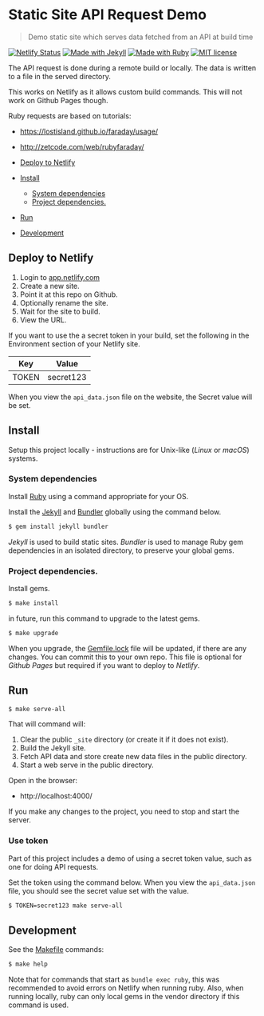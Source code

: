 # Static Site API Request Demo
> Demo static site which serves data fetched from an API at build time

[![Netlify Status](https://api.netlify.com/api/v1/badges/399e649a-072b-4747-9dc2-c9e5cf0e071e/deploy-status)](https://app.netlify.com/sites/static-site-api-request-demo/deploys)
[![Made with Jekyll](https://img.shields.io/badge/Made%20with-Jekyll-blue.svg)](https://jekyllrb.com)
[![Made with Ruby](https://img.shields.io/badge/Made%20with-Ruby-blue.svg)](https://www.ruby-lang.org)
[![MIT license](https://img.shields.io/badge/License-MIT-blue.svg)](https://github.com/MichaelCurrin/static-site-api-request-demo/blob/master/LICENSE)

The API request is done during a remote build or locally. The data is written to a file in the served directory.

This works on Netlify as it allows custom build commands. This will not work on Github Pages though.

Ruby requests are based on tutorials:
- https://lostisland.github.io/faraday/usage/
- http://zetcode.com/web/rubyfaraday/

- [Deploy to Netlify](#deploy-to-netlify)
- [Install](#install)
    - [System dependencies](#system-dependencies)
    - [Project dependencies.](#project-dependencies)
- [Run](#run)
- [Development](#development)


## Deploy to Netlify

1. Login to [app.netlify.com](https://app.netlify.com)
1. Create a new site.
1. Point it at this repo on Github.
1. Optionally rename the site.
1. Wait for the site to build.
1. View the URL.

If you want to use the a secret token in your build, set the following in the Environment section of your Netlify site.

| Key   | Value     |
| ----- | --------- |
| TOKEN | secret123 |

When you view the `api_data.json` file on the website, the Secret value will be set.

## Install

Setup this project locally - instructions are for Unix-like (_Linux_ or _macOS_) systems.

### System dependencies

Install [Ruby](https://www.ruby-lang.org/en/documentation/installation/#package-management-systems) using a command appropriate for your OS.

Install the [Jekyll](https://jekyllrb.com/) and [Bundler](https://bundler.io/) globally using the command below.

```bash
$ gem install jekyll bundler
```

_Jekyll_ is used to build static sites. _Bundler_ is used to manage Ruby gem dependencies in an isolated directory, to preserve your global gems.

### Project dependencies.

Install gems.

```bash
$ make install
```

in future, run this command to upgrade to the latest gems.

```bash
$ make upgrade
```

When you upgrade, the [Gemfile.lock](/Gemfile.lock) file will be updated, if there are any changes. You can commit this to your own repo. This file is optional for _Github Pages_ but required if you want to deploy to _Netlify_.


## Run

```sh
$ make serve-all
```

That will command will:
1. Clear the public `_site` directory (or create it if it does not exist).
2. Build the Jekyll site.
3. Fetch API data and store create new data files in the public directory.
4. Start a web serve in the public directory.


Open in the browser:
- http://localhost:4000/


If you make any changes to the project, you need to stop and start the server.

### Use token

Part of this project includes a demo of using a secret token value, such as one for doing API requests.

Set the token using the command below. When you view the `api_data.json` file, you should see the secret value set with the value.

```sh
$ TOKEN=secret123 make serve-all
```

## Development

See the [Makefile](/Makefile) commands:

```sh
$ make help
```

Note that for commands that start as `bundle exec ruby`, this was recommended to avoid errors on Netlify when running ruby. Also, when running locally, ruby can only local gems in the vendor directory if this command is used.
